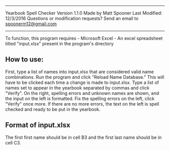 *********************************
Yearbook Spell Checker
Version 1.1.0
Made by Matt Spooner
Last Modified: 12/3/2016
Questions or modification requests? Send an email to spoonerm12@gmail.com
*********************************

To function, this program requires
	- Microsoft Excel
	- An excel spreadsheet titled "input.xlsx" present in the program's directory

How to use:
---------------------------
First, type a list of names into input.xlsx that are considered valid name combinations.
Run the program and click "Reload Name Database." This will have to be clicked each time a change is made to input.xlsx.
Type a list of names set to appear in the yearbook separated by commas and click "Verify".
On the right, spelling errors and unknown names are shown, and the input on the left is formatted.
Fix the spelling errors on the left, click "Verify" once more.
If there are no more errors, the text on the left is spell checked and ready to be put in the yearbook.

Format of input.xlsx
---------------------------
The first first name should be in cell B3 and the first last name should be in cell C3.

